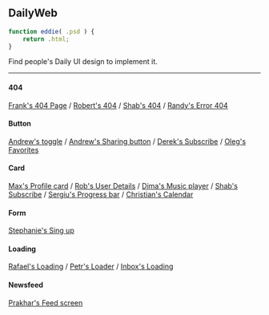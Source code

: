 ## DailyWeb
~~~javascript
function eddie( .psd ) {
	return .html;
}
~~~

Find people's Daily UI design to implement it.

----

#### 404

[Frank's 404 Page](https://github.com/EddieWen-Taiwan/DailyWeb/tree/gh-pages/404/Frank) / [Robert's 404](https://github.com/EddieWen-Taiwan/DailyWeb/tree/gh-pages/404/Robert) / [Shab's 404](https://github.com/EddieWen-Taiwan/DailyWeb/tree/gh-pages/404/Shab) / [Randy's Error 404](https://github.com/EddieWen-Taiwan/DailyWeb/tree/gh-pages/404/Randy)

#### Button

[Andrew's toggle](https://github.com/EddieWen-Taiwan/DailyWeb/tree/gh-pages/Button/Andrew) / [Andrew's Sharing button](https://github.com/EddieWen-Taiwan/DailyWeb/tree/gh-pages/Button/Andrew-share) / [Derek's Subscribe](https://github.com/EddieWen-Taiwan/DailyWeb/tree/gh-pages/Button/Derek) / [Oleg's Favorites](https://github.com/EddieWen-Taiwan/DailyWeb/tree/gh-pages/Button/Oleg)

#### Card

[Max's Profile card](https://github.com/EddieWen-Taiwan/DailyWeb/tree/gh-pages/Card/Max) / [Rob's User Details](https://github.com/EddieWen-Taiwan/DailyWeb/tree/gh-pages/Card/Rob) / [Dima's Music player](https://github.com/EddieWen-Taiwan/DailyWeb/tree/gh-pages/Card/Dima) / [Shab's Subscribe](https://github.com/EddieWen-Taiwan/DailyWeb/tree/gh-pages/Card/Shab) / [Sergiu's Progress bar](https://github.com/EddieWen-Taiwan/DailyWeb/tree/gh-pages/Card/Sergiu) / [Christian's Calendar](https://github.com/EddieWen-Taiwan/DailyWeb/tree/gh-pages/Card/Christian)

#### Form

[Stephanie's Sing up](https://github.com/EddieWen-Taiwan/DailyWeb/tree/gh-pages/Form/Stephanie)

#### Loading

[Rafael's Loading](https://github.com/EddieWen-Taiwan/DailyWeb/tree/gh-pages/Loading/Rafael) / [Petr's Loader](https://github.com/EddieWen-Taiwan/DailyWeb/tree/gh-pages/Loading/Petr) / [Inbox's Loading](https://github.com/EddieWen-Taiwan/DailyWeb/tree/gh-pages/Loading/Inbox)

#### Newsfeed

[Prakhar's Feed screen](https://github.com/EddieWen-Taiwan/DailyWeb/tree/gh-pages/Newsfeed/Prakhar)
